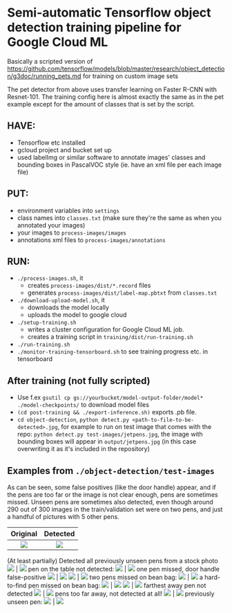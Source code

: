 # Semi-automatic Tensorflow object detection training pipeline for Google Cloud ML

Basically a scripted version of https://github.com/tensorflow/models/blob/master/research/object_detection/g3doc/running_pets.md for training on custom image sets

The pet detector from above uses transfer learning on Faster R-CNN with Resnet-101. The training config here is almost exactly the same as in the pet example except for the amount of classes that is set by the script.

## HAVE:
  - Tensorflow etc installed
  - gcloud project and bucket set up
  - used labelImg or similar software to annotate images' classes and bounding boxes in PascalVOC style (ie. have an xml file per each image file)

## PUT:
  - environment variables into `settings`
  - class names into `classes.txt` (make sure they're the same as when you annotated your images)
  - your images to `process-images/images`
  - annotations xml files to `process-images/annotations`

## RUN:
  - `./process-images.sh`, it
    * creates `process-images/dist/*.record` files
    * generates `process-images/dist/label-map.pbtxt` from `classes.txt`
  - `./download-upload-model.sh`, it
    * downloads the model locally
    * uploads the model to google cloud
  - `./setup-training.sh`
    * writes a cluster configuration for Google Cloud ML job.
    * creates a training script in `training/dist/run-training.sh`
  - `./run-training.sh`
  - `./monitor-training-tensorboard.sh` to see training progress etc. in tensorboard
  
## After training (not fully scripted)
  - Use f.ex `gsutil cp gs://yourbucket/model-output-folder/model* ./model-checkpoints/` to download model files
  - `(cd post-training && ./export-inference.sh)` exports .pb file.
  - `cd object-detection`, `python detect.py <path-to-file-to-be-detected>.jpg`, for example to run on test image that comes with the repo: `python detect.py test-images/jetpens.jpg`, the image with bounding boxes will appear in `output/jetpens.jpg` (in this case overwriting it as it's included in the repository)

## Examples from `./object-detection/test-images`
As can be seen, some false positives (like the door handle) appear, and if the pens are too far or the image is not clear enough, pens are sometimes missed. Unseen pens are sometimes also detected, even though around 290 out of 300 images in the train/validation set were on two pens, and just a handful of pictures with 5 other pens.

Original             |  Detected
:-------------------------:|:-------------------------:
![](https://github.com/Tsarpf/tensorflow-object-detection/raw/master/object-detection/test-images/IMG_20190113_111318.jpg)  |  ![](https://github.com/Tsarpf/tensorflow-object-detection/raw/master/object-detection/output/IMG_20190113_111318.jpg)
(At least partially) Detected all previously unseen pens from a stock photo
![](https://github.com/Tsarpf/tensorflow-object-detection/raw/master/object-detection/test-images/jetpens.jpg) | ![](https://github.com/Tsarpf/tensorflow-object-detection/raw/master/object-detection/output/jetpens.jpg)
pen on the table not detected:
![](https://github.com/Tsarpf/tensorflow-object-detection/raw/master/object-detection/test-images/joulukuve.jpg) | ![](https://github.com/Tsarpf/tensorflow-object-detection/raw/master/object-detection/output/joulukuve.jpg)
one pen missed, door handle false-positive
![](https://github.com/Tsarpf/tensorflow-object-detection/raw/master/object-detection/test-images/IMG_20190113_111438.jpg) | ![](https://github.com/Tsarpf/tensorflow-object-detection/raw/master/object-detection/output/IMG_20190113_111438.jpg)
![](https://github.com/Tsarpf/tensorflow-object-detection/raw/master/object-detection/test-images/pen-pic.jpg) | ![](https://github.com/Tsarpf/tensorflow-object-detection/raw/master/object-detection/output/pen-pic.jpg)
two pens missed on bean bag:
![](https://github.com/Tsarpf/tensorflow-object-detection/raw/master/object-detection/test-images/IMG_20190113_111325.jpg) | ![](https://github.com/Tsarpf/tensorflow-object-detection/raw/master/object-detection/output/IMG_20190113_111325.jpg)
a hard-to-find pen missed on bean bag:
![](https://github.com/Tsarpf/tensorflow-object-detection/raw/master/object-detection/test-images/IMG_20190113_111333.jpg) | ![](https://github.com/Tsarpf/tensorflow-object-detection/raw/master/object-detection/output/IMG_20190113_111333.jpg)
![](https://github.com/Tsarpf/tensorflow-object-detection/raw/master/object-detection/test-images/IMG_20190113_111457.jpg) | ![](https://github.com/Tsarpf/tensorflow-object-detection/raw/master/object-detection/output/IMG_20190113_111457.jpg)
farthest away pen not detected
![](https://github.com/Tsarpf/tensorflow-object-detection/raw/master/object-detection/test-images/IMG_20190113_111504.jpg) | ![](https://github.com/Tsarpf/tensorflow-object-detection/raw/master/object-detection/output/IMG_20190113_111504.jpg)
pens too far away, not detected at all!
![](https://github.com/Tsarpf/tensorflow-object-detection/raw/master/object-detection/test-images/IMG_20190113_111510.jpg) | ![](https://github.com/Tsarpf/tensorflow-object-detection/raw/master/object-detection/output/IMG_20190113_111510.jpg)
previously unseen pen: 
![](https://github.com/Tsarpf/tensorflow-object-detection/raw/master/object-detection/test-images/unseen_white.jpg) | ![](https://github.com/Tsarpf/tensorflow-object-detection/raw/master/object-detection/output/unseen_white.jpg)
